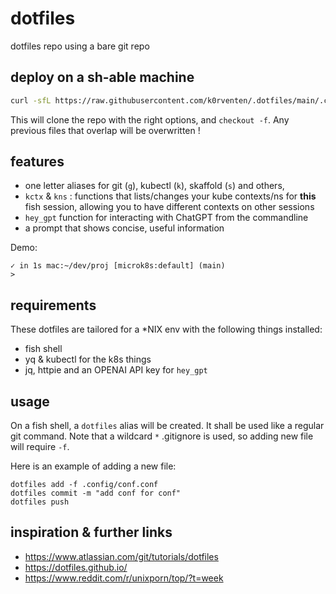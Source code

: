 # dotfiles

dotfiles repo using a bare git repo

## deploy on a sh-able machine

```sh
curl -sfL https://raw.githubusercontent.com/k0rventen/.dotfiles/main/.config/setup.sh | sh
```

This will clone the repo with the right options, and `checkout -f`.
Any previous files that overlap will be overwritten !


## features

- one letter aliases for git (`g`), kubectl (`k`), skaffold (`s`) and others,
- `kctx` & `kns` : functions that lists/changes your kube contexts/ns for __this__ fish session, allowing you to have different contexts on other sessions
- `hey_gpt` function for interacting with ChatGPT from the commandline
- a prompt that shows concise, useful information

Demo:

```
✓ in 1s mac:~/dev/proj [microk8s:default] (main)
> 
```


## requirements

These dotfiles are tailored for a *NIX env with the following things installed:
- fish shell
- yq & kubectl for the k8s things
- jq, httpie and an OPENAI API key for `hey_gpt`


## usage

On a fish shell, a `dotfiles` alias will be created. It shall be used like a regular git command. 
Note that a wildcard `*` .gitignore is used, so adding new file will require `-f`. 

Here is an example of adding a new file:
```
dotfiles add -f .config/conf.conf
dotfiles commit -m "add conf for conf"
dotfiles push
```

## inspiration & further links

- https://www.atlassian.com/git/tutorials/dotfiles
- https://dotfiles.github.io/
- https://www.reddit.com/r/unixporn/top/?t=week


